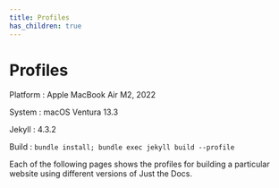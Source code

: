 ```yaml
---
title: Profiles
has_children: true
---
```


# Profiles

Platform
: Apple MacBook Air M2, 2022

System
: macOS Ventura 13.3

Jekyll
: 4.3.2

Build
: `bundle install; bundle exec jekyll build --profile`

Each of the following pages shows the profiles for building a particular website using different versions of Just the Docs.
